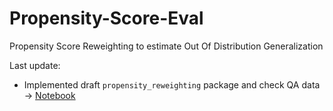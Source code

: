 # Propensity-Score-Eval
Propensity Score Reweighting to estimate Out Of Distribution Generalization


Last update: 
+ Implemented draft `propensity_reweighting` package and check QA data -> [Notebook](https://github.com/grgera/Propensity-Score-Eval/blob/main/toy_example_3.0.ipynb)
